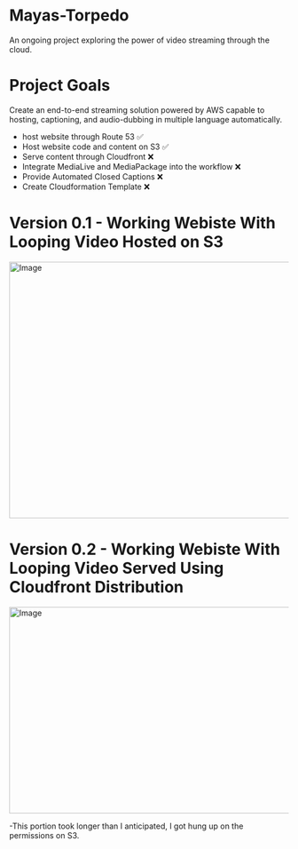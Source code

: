 # Mayas-Torpedo
An ongoing project exploring the power of video streaming through the cloud.

# Project Goals
Create an end-to-end streaming solution powered by AWS capable to hosting, captioning, and audio-dubbing in multiple language automatically.
- host website through Route 53 ✅
- Host website code and content on S3 ✅
- Serve content through Cloudfront ❌
- Integrate MediaLive and MediaPackage into the workflow ❌
- Provide Automated Closed Captions ❌
- Create Cloudformation Template ❌



# Version 0.1 - Working Webiste With Looping Video Hosted on S3
<img width="1146" height="462" alt="Image" src="https://github.com/user-attachments/assets/f78cc49f-5cd6-426c-8b8f-5fd11467143b" />

# Version 0.2 - Working Webiste With Looping Video Served Using Cloudfront Distribution
<img width="1056" height="372" alt="Image" src="https://github.com/user-attachments/assets/bb495a89-1992-4792-9080-afccbffeaf4b" />

-This portion took longer than I anticipated, I got hung up on the permissions on S3.
